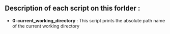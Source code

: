 ## Description of each script on this forlder :

- **0-current_working_directory** :
This script prints the absolute path name of the current working directory

